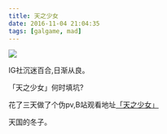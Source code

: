 ```yaml
---
title: 天之少女
date: 2016-11-04 21:04:35
tags: [galgame, mad]
---
```


![](http://7xqwwf.com1.z0.glb.clouddn.com/pv.jpg)

IG社沉迷百合,日渐从良。

「天之少女」何时填坑?

花了三天做了个伪pv,B站观看地址[「天之少女」](http://www.bilibili.com/video/av6949800/)

天国的冬子。

